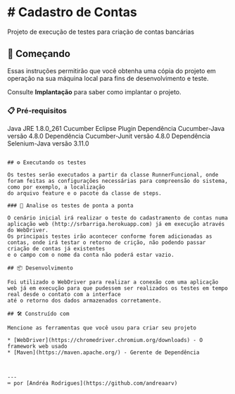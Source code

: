 # # Cadastro de Contas

Projeto de execução de testes para criação de contas bancárias

## 🚀 Começando

Essas instruções permitirão que você obtenha uma cópia do projeto em operação na sua máquina local para fins de desenvolvimento e teste.

Consulte **Implantação** para saber como implantar o projeto.

### 📋 Pré-requisitos

Java JRE 1.8.0_261
Cucumber Eclipse Plugin
Dependência Cucumber-Java versão 4.8.0
Dependência Cucumber-Junit versão 4.8.0
Dependência Selenium-Java versão 3.11.0

```

## ⚙️ Executando os testes

Os testes serão executados a partir da classe RunnerFuncional, onde foram feitas as configurações necessárias para compreensão do sistema, como por exemplo, a localização 
do arquivo feature e o pacote da classe de steps.

### 🔩 Analise os testes de ponta a ponta

O cenário inicial irá realizar o teste do cadastramento de contas numa aplicação web (http://srbarriga.herokuapp.com) já em execução através do WebDriver.
Os principais testes irão acontecer conforme forem adicionadas as contas, onde irá testar o retorno de crição, não podendo passar criação de contas já existentes
e o campo com o nome da conta não poderá estar vazio.

## 📦 Desenvolvimento

Foi utilizado o WebDriver para realizar a conexão com uma aplicação web já em execução para que pudessem ser realizados os testes em tempo real desde o contato com a interface
até o retorno dos dados armazenados corretamente.

## 🛠️ Construído com

Mencione as ferramentas que você usou para criar seu projeto

* [WebDriver](https://chromedriver.chromium.org/downloads) - O framework web usado
* [Maven](https://maven.apache.org/) - Gerente de Dependência



---
⌨️ por [Andréa Rodrigues](https://github.com/andreaarv) 
